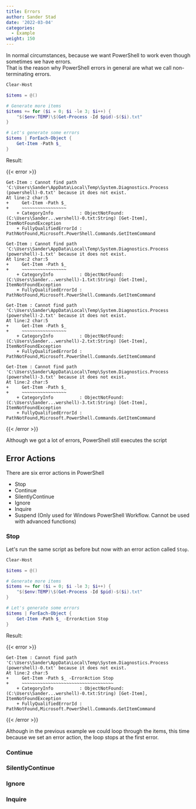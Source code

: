 ```yaml
---
title: Errors
author: Sander Stad
date: '2022-03-04'
categories:
  - Example
weight: 150
---
```


In normal circumstances, because we want PowerShell to work even though sometimes we have errors.  
That is the reason why PowerShell errors in general are what we call non-terminating errors.

```powershell
Clear-Host

$items = @()

# Generate more items
$items += for ($i = 0; $i -le 3; $i++) {
    "$($env:TEMP)\$(Get-Process -Id $pid)-$($i).txt"
}

# Let's generate some errors
$items | ForEach-Object {
    Get-Item -Path $_
}
```

Result:

{{< error >}}
```
Get-Item : Cannot find path 'C:\Users\Sander\AppData\Local\Temp\System.Diagnostics.Process (powershell)-0.txt' because it does not exist.
At line:2 char:5
+     Get-Item -Path $_
+     ~~~~~~~~~~~~~~~~~
    + CategoryInfo          : ObjectNotFound: (C:\Users\Sander...wershell)-0.txt:String) [Get-Item], ItemNotFoundException
    + FullyQualifiedErrorId : PathNotFound,Microsoft.PowerShell.Commands.GetItemCommand

Get-Item : Cannot find path 'C:\Users\Sander\AppData\Local\Temp\System.Diagnostics.Process (powershell)-1.txt' because it does not exist.
At line:2 char:5
+     Get-Item -Path $_
+     ~~~~~~~~~~~~~~~~~
    + CategoryInfo          : ObjectNotFound: (C:\Users\Sander...wershell)-1.txt:String) [Get-Item], ItemNotFoundException
    + FullyQualifiedErrorId : PathNotFound,Microsoft.PowerShell.Commands.GetItemCommand

Get-Item : Cannot find path 'C:\Users\Sander\AppData\Local\Temp\System.Diagnostics.Process (powershell)-2.txt' because it does not exist.
At line:2 char:5
+     Get-Item -Path $_
+     ~~~~~~~~~~~~~~~~~
    + CategoryInfo          : ObjectNotFound: (C:\Users\Sander...wershell)-2.txt:String) [Get-Item], ItemNotFoundException
    + FullyQualifiedErrorId : PathNotFound,Microsoft.PowerShell.Commands.GetItemCommand

Get-Item : Cannot find path 'C:\Users\Sander\AppData\Local\Temp\System.Diagnostics.Process (powershell)-3.txt' because it does not exist.
At line:2 char:5
+     Get-Item -Path $_
+     ~~~~~~~~~~~~~~~~~
    + CategoryInfo          : ObjectNotFound: (C:\Users\Sander...wershell)-3.txt:String) [Get-Item], ItemNotFoundException
    + FullyQualifiedErrorId : PathNotFound,Microsoft.PowerShell.Commands.GetItemCommand
```
{{< /error >}}

Although we got a lot of errors, PowerShell still executes the script

## Error Actions

There are six error actions in PowerShell 
* Stop
* Continue
* SilentlyContinue
* Ignore
* Inquire
* Suspend (Only used for Windows PowerShell Workflow. Cannot be used with advanced functions)

### Stop

Let's run the same script as before but now with an error action called `Stop`.

```powershell
Clear-Host

$items = @()

# Generate more items
$items += for ($i = 0; $i -le 3; $i++) {
    "$($env:TEMP)\$(Get-Process -Id $pid)-$($i).txt"
}

# Let's generate some errors
$items | ForEach-Object {
    Get-Item -Path $_ -ErrorAction Stop
}
```

Result:

{{< error >}}
```
Get-Item : Cannot find path 'C:\Users\Sander\AppData\Local\Temp\System.Diagnostics.Process (powershell)-0.txt' because it does not exist.
At line:2 char:5
+     Get-Item -Path $_ -ErrorAction Stop
+     ~~~~~~~~~~~~~~~~~~~~~~~~~~~~~~~~~~~
    + CategoryInfo          : ObjectNotFound: (C:\Users\Sander...wershell)-0.txt:String) [Get-Item], ItemNotFoundException
    + FullyQualifiedErrorId : PathNotFound,Microsoft.PowerShell.Commands.GetItemCommand
```
{{< /error >}}

Although in the previous example we could loop through the items, this time because we set an error action, the loop stops at the first error.

### Continue

### SilentlyContinue

### Ignore

### Inquire

